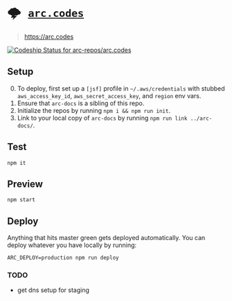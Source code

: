 # <kbd>:cloud_with_lightning: [`arc.codes`](https://arc.codes)</kbd>

> https://arc.codes

[ ![Codeship Status for arc-repos/arc.codes](https://app.codeship.com/projects/69a79dc0-4fd3-0135-6f18-062897f7455f/status?branch=master)](https://app.codeship.com/projects/234163)

## Setup

0. To deploy, first set up a `[jsf]` profile in `~/.aws/credentials` with stubbed `aws_access_key_id`, `aws_secret_access_key`, and `region` env vars.
1. Ensure that `arc-docs` is a sibling of this repo.
2. Initialize the repos by running `npm i && npm run init`.
3. Link to your local copy of `arc-docs` by running `npm run link ../arc-docs/`.

## Test

```
npm it
```

## Preview

```
npm start
```

## Deploy

Anything that hits master green gets deployed automatically. You can deploy whatever you have locally by running:

```
ARC_DEPLOY=production npm run deploy
```

### TODO

- get dns setup for staging

